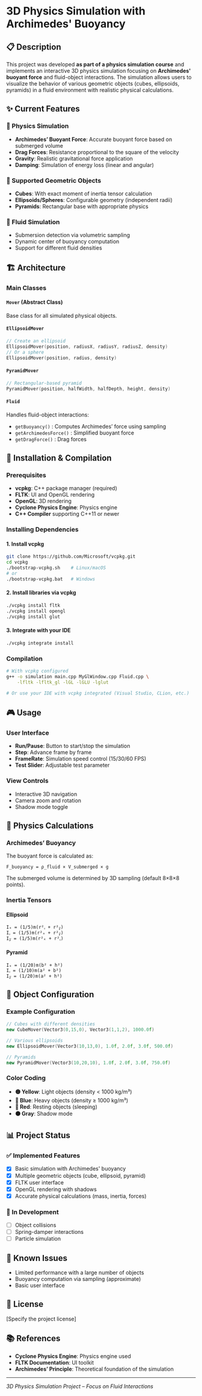 # 3D Physics Simulation with Archimedes' Buoyancy

## 📋 Description

This project was developed **as part of a physics simulation course** and implements an interactive 3D physics simulation focusing on **Archimedes' buoyant force** and fluid-object interactions. The simulation allows users to visualize the behavior of various geometric objects (cubes, ellipsoids, pyramids) in a fluid environment with realistic physical calculations.

## ✨ Current Features

### 🎯 Physics Simulation

* **Archimedes’ Buoyant Force**: Accurate buoyant force based on submerged volume
* **Drag Forces**: Resistance proportional to the square of the velocity
* **Gravity**: Realistic gravitational force application
* **Damping**: Simulation of energy loss (linear and angular)

### 🔷 Supported Geometric Objects

* **Cubes**: With exact moment of inertia tensor calculation
* **Ellipsoids/Spheres**: Configurable geometry (independent radii)
* **Pyramids**: Rectangular base with appropriate physics

### 🌊 Fluid Simulation

* Submersion detection via volumetric sampling
* Dynamic center of buoyancy computation
* Support for different fluid densities

## 🏗️ Architecture

### Main Classes

#### `Mover` (Abstract Class)

Base class for all simulated physical objects.

#### `EllipsoidMover`

```cpp
// Create an ellipsoid
EllipsoidMover(position, radiusX, radiusY, radiusZ, density)
// Or a sphere
EllipsoidMover(position, radius, density)
```

#### `PyramidMover`

```cpp
// Rectangular-based pyramid
PyramidMover(position, halfWidth, halfDepth, height, density)
```

#### `Fluid`

Handles fluid-object interactions:

* `getBuoyancy()` : Computes Archimedes’ force using sampling
* `getArchimedesForce()` : Simplified buoyant force
* `getDragForce()` : Drag forces

## 🚀 Installation & Compilation

### Prerequisites

* **vcpkg**: C++ package manager (required)
* **FLTK**: UI and OpenGL rendering
* **OpenGL**: 3D rendering
* **Cyclone Physics Engine**: Physics engine
* **C++ Compiler** supporting C++11 or newer

### Installing Dependencies

#### 1. Install vcpkg

```bash
git clone https://github.com/Microsoft/vcpkg.git
cd vcpkg
./bootstrap-vcpkg.sh    # Linux/macOS
# or
./bootstrap-vcpkg.bat   # Windows
```

#### 2. Install libraries via vcpkg

```bash
./vcpkg install fltk
./vcpkg install opengl
./vcpkg install glut
```

#### 3. Integrate with your IDE

```bash
./vcpkg integrate install
```

### Compilation

```bash
# With vcpkg configured
g++ -o simulation main.cpp MyGlWindow.cpp Fluid.cpp \
    -lfltk -lfltk_gl -lGL -lGLU -lglut

# Or use your IDE with vcpkg integrated (Visual Studio, CLion, etc.)
```

## 🎮 Usage

### User Interface

* **Run/Pause**: Button to start/stop the simulation
* **Step**: Advance frame by frame
* **FrameRate**: Simulation speed control (15/30/60 FPS)
* **Test Slider**: Adjustable test parameter

### View Controls

* Interactive 3D navigation
* Camera zoom and rotation
* Shadow mode toggle

## 🔬 Physics Calculations

### Archimedes’ Buoyancy

The buoyant force is calculated as:

```
F_buoyancy = ρ_fluid × V_submerged × g
```

The submerged volume is determined by 3D sampling (default 8×8×8 points).

### Inertia Tensors

#### Ellipsoid

```
Iₓ = (1/5)m(r²ᵧ + r²𝓏)
Iᵧ = (1/5)m(r²ₓ + r²𝓏)  
I𝓏 = (1/5)m(r²ₓ + r²ᵧ)
```

#### Pyramid

```
Iₓ = (1/20)m(b² + h²)
Iᵧ = (1/10)m(a² + b²)
I𝓏 = (1/20)m(a² + h²)
```

## 🎨 Object Configuration

### Example Configuration

```cpp
// Cubes with different densities
new CubeMover(Vector3(0,15,0), Vector3(1,1,2), 1000.0f)

// Various ellipsoids  
new EllipsoidMover(Vector3(10,13,0), 1.0f, 2.0f, 3.0f, 500.0f)

// Pyramids
new PyramidMover(Vector3(10,20,10), 1.0f, 2.0f, 3.0f, 750.0f)
```

### Color Coding

* **🟡 Yellow**: Light objects (density < 1000 kg/m³)
* **🔵 Blue**: Heavy objects (density ≥ 1000 kg/m³)
* **🔴 Red**: Resting objects (sleeping)
* **⚫ Gray**: Shadow mode

## 📊 Project Status

### ✅ Implemented Features

* [x] Basic simulation with Archimedes' buoyancy
* [x] Multiple geometric objects (cube, ellipsoid, pyramid)
* [x] FLTK user interface
* [x] OpenGL rendering with shadows
* [x] Accurate physical calculations (mass, inertia, forces)

### 🚧 In Development

* [ ] Object collisions
* [ ] Spring-damper interactions
* [ ] Particle simulation

## 🐛 Known Issues

* Limited performance with a large number of objects
* Buoyancy computation via sampling (approximate)
* Basic user interface

## 📄 License

\[Specify the project license]

## 📚 References

* **Cyclone Physics Engine**: Physics engine used
* **FLTK Documentation**: UI toolkit
* **Archimedes’ Principle**: Theoretical foundation of the simulation

---

*3D Physics Simulation Project – Focus on Fluid Interactions*
